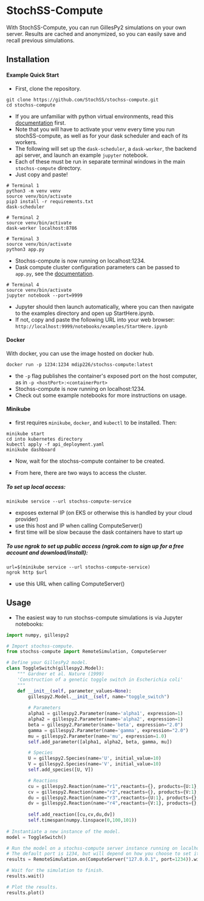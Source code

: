 # StochSS-Compute

With StochSS-Compute, you can run GillesPy2 simulations on your own server. Results are cached and anonymized, so you
can easily save and recall previous simulations. 

## Installation

#### Example Quick Start
- First, clone the repository.
```
git clone https://github.com/StochSS/stochss-compute.git
cd stochss-compute
```
- If you are unfamiliar with python virtual environments, read this [documentation](https://packaging.python.org/guides/installing-using-pip-and-virtual-environments/#creating-a-virtual-environment) first.
- Note that you will have to activate your venv every time you run stochSS-compute, as well as for your dask scheduler and each of its workers.
- The following will set up the `dask-scheduler`, a `dask-worker`, the backend api server, and launch an example `jupyter` notebook.
- Each of these must be run in separate terminal windows in the main `stochss-compute` directory.
- Just copy and paste!
```
# Terminal 1
python3 -m venv venv
source venv/bin/activate
pip3 install -r requirements.txt
dask-scheduler
```
```
# Terminal 2
source venv/bin/activate
dask-worker localhost:8786
```
```
# Terminal 3
source venv/bin/activate
python3 app.py
```
- Stochss-compute is now running on localhost:1234.
- Dask compute cluster configuration parameters can be passed to `app.py`, see the [documentation](https://github.com/StochSS/stochss-compute/blob/dev/stochss_compute/api/delegate/dask_delegate.py#L20).

```
# Terminal 4
source venv/bin/activate
jupyter notebook --port=9999
```
- Jupyter should then launch automatically, where you can then navigate to the examples directory and open up StartHere.ipynb.
- If not, copy and paste the following URL into your web browser: `http://localhost:9999/notebooks/examples/StartHere.ipynb`
#### Docker

With docker, you can use the image hosted on docker hub.

```
docker run -p 1234:1234 mdip226/stochss-compute:latest
```

- the `-p` flag publishes the container's exposed port on the host computer, as in `-p <hostPort>:<containerPort>`
- Stochss-compute is now running on localhost:1234.
- Check out some example notebooks for more instructions on usage.

#### Minikube
- first requires `minikube`, `docker`, and `kubectl` to be installed. Then:
```
minikube start
cd into kubernetes directory
kubectl apply -f api_deployment.yaml
minikube dashboard
```
- Now, wait for the stochss-compute container to be created.

- From here, there are two ways to access the cluster.

##### To set up local access:
`minikube service --url stochss-compute-service`
- exposes external IP (on EKS or otherwise this is handled by your cloud provider)
- use this host and IP when calling ComputeServer()
- first time will be slow because the dask containers have to start up

##### To use ngrok to set up public access  (ngrok.com to sign up for a free account and download/install):
```
url=$(minikube service --url stochss-compute-service)
ngrok http $url
```
- use this URL when calling ComputeServer()


## Usage

- The easiest way to run stochss-compute simulations is via Jupyter notebooks:

```python
import numpy, gillespy2

# Import stochss-compute.
from stochss-compute import RemoteSimulation, ComputeServer

# Define your GillesPy2 model.
class ToggleSwitch(gillespy2.Model):
    """ Gardner et al. Nature (1999)
    'Construction of a genetic toggle switch in Escherichia coli'
    """
    def __init__(self, parameter_values=None):
        gillespy2.Model.__init__(self, name="toggle_switch")
        
        # Parameters
        alpha1 = gillespy2.Parameter(name='alpha1', expression=1)
        alpha2 = gillespy2.Parameter(name='alpha2', expression=1)
        beta = gillespy2.Parameter(name='beta', expression="2.0")
        gamma = gillespy2.Parameter(name='gamma', expression="2.0")
        mu = gillespy2.Parameter(name='mu', expression=1.0)
        self.add_parameter([alpha1, alpha2, beta, gamma, mu])

        # Species
        U = gillespy2.Species(name='U', initial_value=10)
        V = gillespy2.Species(name='V', initial_value=10)
        self.add_species([U, V])

        # Reactions
        cu = gillespy2.Reaction(name="r1",reactants={}, products={U:1}, propensity_function="alpha1/(1+pow(V,beta))")
        cv = gillespy2.Reaction(name="r2",reactants={}, products={V:1}, propensity_function="alpha2/(1+pow(U,gamma))")
        du = gillespy2.Reaction(name="r3",reactants={U:1}, products={}, rate=mu)
        dv = gillespy2.Reaction(name="r4",reactants={V:1}, products={}, rate=mu)
        
        self.add_reaction([cu,cv,du,dv])
        self.timespan(numpy.linspace(0,100,101))
        
# Instantiate a new instance of the model.
model = ToggleSwitch()

# Run the model on a stochss-compute server instance running on localhost. 
# The default port is 1234, but will depend on how you choose to set it up.
results = RemoteSimulation.on(ComputeServer("127.0.0.1", port=1234)).with_model(model).run()

# Wait for the simulation to finish.
results.wait()

# Plot the results.
results.plot()
```
